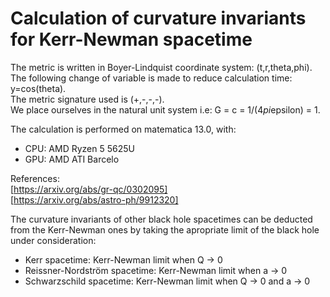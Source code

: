 # Calculation of curvature invariants for Kerr-Newman spacetime

The metric is written in Boyer-Lindquist coordinate system: (t,r,theta,phi). The following change of variable is made to reduce calculation time: y=cos(theta).  
The metric signature used is (+,-,-,-).  
We place ourselves in the natural unit system i.e: G = c = 1/(4*pi*epsilon) = 1.  
  
The calculation is performed on matematica 13.0, with:  

- CPU: AMD Ryzen 5 5625U  
- GPU: AMD ATI Barcelo  
  
References:  
[https://arxiv.org/abs/gr-qc/0302095]  
[https://arxiv.org/abs/astro-ph/9912320]  

The curvature invariants of other black hole spacetimes can be deducted from the Kerr-Newman ones by taking the apropriate limit of the black hole under consideration:  

- Kerr spacetime: Kerr-Newman limit when Q -> 0
- Reissner-Nordström spacetime: Kerr-Newman limit when a -> 0
- Schwarzschild spacetime: Kerr-Newman limit when Q -> 0 and a -> 0  

